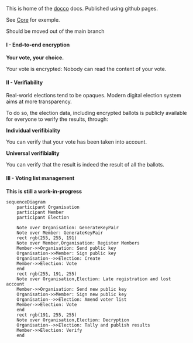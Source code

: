 This is home of the [docco](http://ashkenas.com/docco/) docs. Published using github pages.

See [Core](https://scrutin-app.github.io/scrutin/src/Core.html) for exemple.

Should be moved out of the main branch

#### I - End-to-end encryption

**Your vote, your choice.**

Your vote is encrypted: Nobody can read the content of your vote.

#### II - Verifiability

Real-world elections tend to be opaques.
Modern digital election system aims at more transparency.

To do so, the election data, including encrypted ballots is publicly available for everyone to verify the results, through:

**Individual verifibiality**

You can verify that your vote has been taken into account.

**Universal verifibiality**

You can verify that the result is indeed the result of all the ballots.

#### III - Voting list management

**This is still a work-in-progress**

```mermaid
sequenceDiagram
    participant Organisation
    participant Member
    participant Election

	Note over Organisation: GenerateKeyPair
	Note over Member: GenerateKeyPair
    rect rgb(255, 255, 191)
	Note over Member,Organisation: Register Members
    Member->>Organisation: Send public key
    Organisation->>Member: Sign public key
    Organisation-->>Election: Create
    Member->>Election: Vote
    end
    rect rgb(255, 191, 255)
	Note over Organisation,Election: Late registration and lost account
    Member->>Organisation: Send new public key
    Organisation->>Member: Sign new public key
    Organisation-->>Election: Amend voter list
    Member->>Election: Vote
    end
    rect rgb(191, 255, 255)
	Note over Organisation,Election: Decryption
    Organisation-->>Election: Tally and publish results
    Member->>Election: Verify
    end
```
